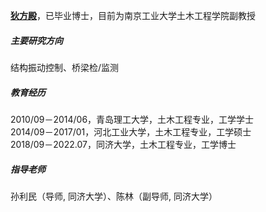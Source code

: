 [**狄方殿**](https://cce.njtech.edu.cn/info/1026/6381.htm)，已毕业博士，目前为南京工业大学土木工程学院副教授

##### 主要研究方向  
结构振动控制、桥梁检/监测  

##### 教育经历  
2010/09－2014/06，青岛理工大学，土木工程专业，工学学士 <br />
2014/09－2017/01，河北工业大学，土木工程专业，工学硕士 <br />
2018/09－2022.07，同济大学，土木工程专业，工学博士 

##### 指导老师
孙利民（导师, 同济大学）、陈林（副导师, 同济大学）<br />
